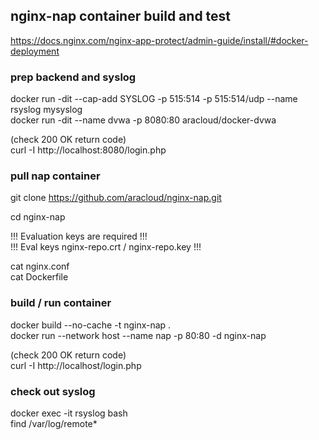 ## nginx-nap container build and test

https://docs.nginx.com/nginx-app-protect/admin-guide/install/#docker-deployment

### prep backend and syslog

docker run  -dit --cap-add SYSLOG -p 515:514 -p 515:514/udp --name rsyslog mysyslog
<br>
docker run -dit --name dvwa -p 8080:80 aracloud/docker-dvwa

(check 200 OK return code)
<br>
curl -I http://localhost:8080/login.php


### pull nap container

git clone https://github.com/aracloud/nginx-nap.git

cd nginx-nap

!!! Evaluation keys are required !!!
<br>
!!! Eval keys nginx-repo.crt / nginx-repo.key !!!

cat nginx.conf
<br>
cat Dockerfile


### build / run container

docker build --no-cache -t nginx-nap .
<br>
docker run --network host --name nap -p 80:80 -d nginx-nap


(check 200 OK return code)
<br>
curl -I http://localhost/login.php



### check out syslog

docker exec -it rsyslog bash
<br>
find /var/log/remote*